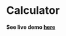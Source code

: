 Calculator
================

**See live demo [here](https://luc4sguilherme.github.io/calculator/)**
